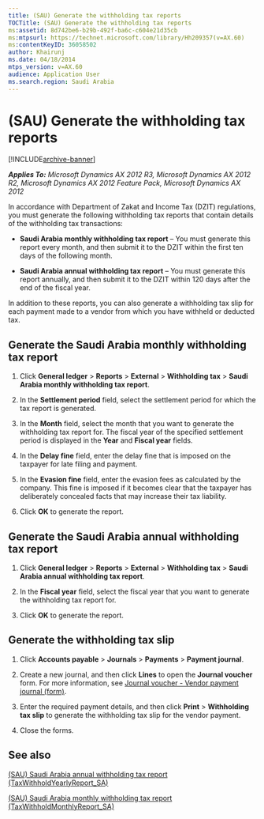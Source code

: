 ```yaml
---
title: (SAU) Generate the withholding tax reports
TOCTitle: (SAU) Generate the withholding tax reports
ms:assetid: 8d742be6-b29b-492f-ba6c-c604e21d35cb
ms:mtpsurl: https://technet.microsoft.com/library/Hh209357(v=AX.60)
ms:contentKeyID: 36058502
author: Khairunj
ms.date: 04/18/2014
mtps_version: v=AX.60
audience: Application User
ms.search.region: Saudi Arabia
---
```


# (SAU) Generate the withholding tax reports 


[!INCLUDE[archive-banner](includes/archive-banner.md)]


_**Applies To:** Microsoft Dynamics AX 2012 R3, Microsoft Dynamics AX 2012 R2, Microsoft Dynamics AX 2012 Feature Pack, Microsoft Dynamics AX 2012_

In accordance with Department of Zakat and Income Tax (DZIT) regulations, you must generate the following withholding tax reports that contain details of the withholding tax transactions:

  - **Saudi Arabia monthly withholding tax report** – You must generate this report every month, and then submit it to the DZIT within the first ten days of the following month.

  - **Saudi Arabia annual withholding tax report** – You must generate this report annually, and then submit it to the DZIT within 120 days after the end of the fiscal year.

In addition to these reports, you can also generate a withholding tax slip for each payment made to a vendor from which you have withheld or deducted tax.

## Generate the Saudi Arabia monthly withholding tax report

1.  Click **General ledger** \> **Reports** \> **External** \> **Withholding tax** \> **Saudi Arabia monthly withholding tax report**.

2.  In the **Settlement period** field, select the settlement period for which the tax report is generated.

3.  In the **Month** field, select the month that you want to generate the withholding tax report for. The fiscal year of the specified settlement period is displayed in the **Year** and **Fiscal year** fields.

4.  In the **Delay fine** field, enter the delay fine that is imposed on the taxpayer for late filing and payment.

5.  In the **Evasion fine** field, enter the evasion fees as calculated by the company. This fine is imposed if it becomes clear that the taxpayer has deliberately concealed facts that may increase their tax liability.

6.  Click **OK** to generate the report.

## Generate the Saudi Arabia annual withholding tax report

1.  Click **General ledger** \> **Reports** \> **External** \> **Withholding tax** \> **Saudi Arabia annual withholding tax report**.

2.  In the **Fiscal year** field, select the fiscal year that you want to generate the withholding tax report for.

3.  Click **OK** to generate the report.

## Generate the withholding tax slip

1.  Click **Accounts payable** \> **Journals** \> **Payments** \> **Payment journal**.

2.  Create a new journal, and then click **Lines** to open the **Journal voucher** form. For more information, see [Journal voucher - Vendor payment journal (form)](https://technet.microsoft.com/library/aa599011\(v=ax.60\)).

3.  Enter the required payment details, and then click **Print** \> **Withholding tax slip** to generate the withholding tax slip for the vendor payment.

4.  Close the forms.

## See also

[(SAU) Saudi Arabia annual withholding tax report (TaxWithholdYearlyReport\_SA)](sau-saudi-arabia-annual-withholding-tax-report-taxwithholdyearlyreport-sa.md)

[(SAU) Saudi Arabia monthly withholding tax report (TaxWithholdMonthlyReport\_SA)](sau-saudi-arabia-monthly-withholding-tax-report-taxwithholdmonthlyreport-sa.md)

  


